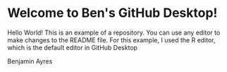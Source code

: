 # Welcome to Ben's GitHub Desktop!

Hello World! This is an example of a repository. You can use any editor to make changes to the README file. For this example, I used the R editor, which is the default editor in GitHub Desktop

Benjamin Ayres

